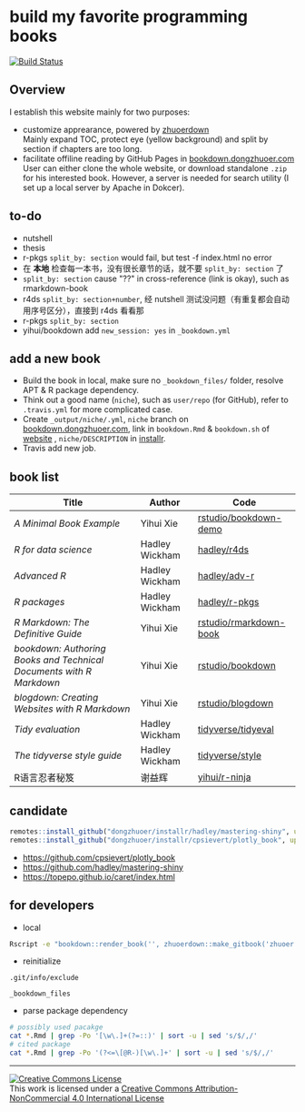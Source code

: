 # build my favorite programming books
[![Build Status](https://travis-ci.com/dongzhuoer/autobookdown.svg?branch=master)](https://travis-ci.com/dongzhuoer/autobookdown)



## Overview

I establish this website mainly for two purposes:

- customize apprearance, powered by [zhuoerdown](https://github.com/dongzhuoer/zhuoerdown)  
  Mainly expand TOC, protect eye (yellow background) and split by section if chapters are too long.  
- facilitate offiline reading by GitHub Pages in [bookdown.dongzhuoer.com](https://gitlab.com/dongzhuoer/bookdown.dongzhuoer.com)  
  User can either clone the whole website, or download standalone `.zip` for his interested book. However, a server is needed for search utility (I set up a local server by Apache in Dokcer).



## to-do

- nutshell
- thesis
- r-pkgs `split_by: section` would fail, but test -f index.html no error
- 在 **本地** 检查每一本书，没有很长章节的话，就不要 `split_by: section` 了
- `split_by: section` cause "??" in cross-reference (link is okay), such as rmarkdown-book
- r4ds `split_by: section+number`, 经 nutshell 测试没问题（有重复都会自动用序号区分），直接到 r4ds 看看那
- r-pkgs `split_by: section`
- yihui/bookdown add `new_session: yes` in `_bookdown.yml`



## add a new book

- Build the book in local, make sure no `_bookdown_files/` folder, resolve APT & R package dependency.
- Think out a good name (`niche`), such as `user/repo` (for GitHub), refer to `.travis.yml` for more complicated case.
- Create `_output/niche/.yml`, `niche` branch on [bookdown.dongzhuoer.com](https://gitlab.com/dongzhuoer/bookdown.dongzhuoer.com), link in `bookdown.Rmd` & `bookdown.sh` of [website](https://github.com/dongzhuoer/website) , `niche/DESCRIPTION` in [installr](https://github.com/dongzhuoer/installr).
- Travis add new job.



## book list

| Title                                                               | Author         | Code                                                                              |
|---------------------------------------------------------------------|----------------|-----------------------------------------------------------------------------------|
| _A Minimal Book Example_                                            | Yihui Xie      | [rstudio/bookdown-demo](https://github.com/rstudio/bookdown-demo)                 |
| _R for data science_                                                | Hadley Wickham | [hadley/r4ds](https://github.com/hadley/r4ds)                                     |
| _Advanced R_                                                        | Hadley Wickham | [hadley/adv-r](https://github.com/hadley/adv-r)                                   |
| _R packages_                                                        | Hadley Wickham | [hadley/r-pkgs](https://github.com/hadley/r-pkgs)                                 |
| _R Markdown: The Definitive Guide_                                  | Yihui Xie      | [rstudio/rmarkdown-book](https://github.com/rstudio/rmarkdown-book)               |
| _bookdown: Authoring Books and Technical Documents with R Markdown_ | Yihui Xie      | [rstudio/bookdown](https://github.com/rstudio/bookdown/tree/master/inst/examples) |
| _blogdown: Creating Websites with R Markdown_                       | Yihui Xie      | [rstudio/blogdown](https://github.com/rstudio/blogdown/tree/master/docs)          |
| _Tidy evaluation_                                                   | Hadley Wickham | [tidyverse/tidyeval](https://github.com/tidyverse/tidyeval)                       |
| _The tidyverse style guide_                                         | Hadley Wickham | [tidyverse/style](https://github.com/tidyverse/style)                             |
| R语言忍者秘笈                                                             | 谢益辉            | [yihui/r-ninja](https://github.com/yihui/r-ninja)                                 |



## candidate

```r
remotes::install_github("dongzhuoer/installr/hadley/mastering-shiny", upgrade = TRUE)
remotes::install_github("dongzhuoer/installr/cpsievert/plotly_book", upgrade = TRUE)
```

- https://github.com/cpsievert/plotly_book
- https://github.com/hadley/mastering-shiny
- https://topepo.github.io/caret/index.html



## for developers

- local

```bash
Rscript -e "bookdown::render_book('', zhuoerdown::make_gitbook('zhuoer.yml', '', '')); file.copy(zhuoerdown:::pkg_file('bookdown.css'), '_book')"
```

- reinitialize

`.git/info/exclude`
```
_bookdown_files
```

- parse package dependency

```bash
# possibly used pacakge
cat *.Rmd | grep -Po '[\w\.]+(?=::)' | sort -u | sed 's/$/,/' 
# cited package
cat *.Rmd | grep -Po '(?<=\[@R-)[\w\.]+' | sort -u | sed 's/$/,/' 
```


-----------------------
[![Creative Commons License](https://i.creativecommons.org/l/by-nc/4.0/88x31.png)](http://creativecommons.org/licenses/by-nc/4.0/)  
This work is licensed under a [Creative Commons Attribution-NonCommercial 4.0 International License](http://creativecommons.org/licenses/by-nc/4.0/)
